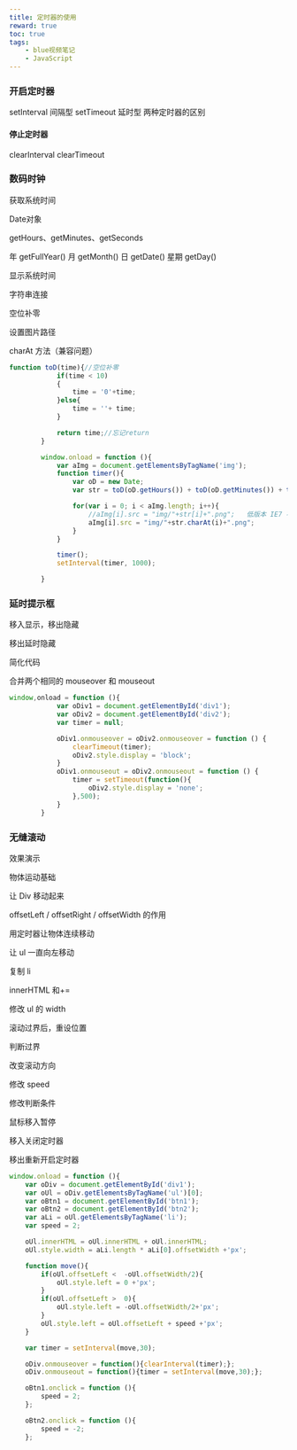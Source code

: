 ```yaml
---
title: 定时器的使用
reward: true
toc: true
tags:
	- blue视频笔记
	- JavaScript
---
```



### 开启定时器

setInterval	间隔型
setTimeout	延时型
两种定时器的区别

<!--more-->
#### 停止定时器

clearInterval
clearTimeout

### 数码时钟

获取系统时间

Date对象

getHours、getMinutes、getSeconds

年	getFullYear()	月	getMonth()	日	getDate()	星期	getDay()

显示系统时间

字符串连接

空位补零

设置图片路径

charAt 方法（兼容问题）



```javascript
function toD(time){//空位补零
			if(time < 10)
			{
				time = '0'+time;
			}else{
				time = ''+ time;
			}

			return time;//忘记return
		}

		window.onload = function (){
			var aImg = document.getElementsByTagName('img');			
			function timer(){
				var oD = new Date;
				var str = toD(oD.getHours()) + toD(oD.getMinutes()) + toD(oD.getSeconds());

				for(var i = 0; i < aImg.length; i++){
					//aImg[i].src = "img/"+str[i]+".png";	低版本 IE7 不支持
					aImg[i].src = "img/"+str.charAt(i)+".png";
				}
			}

			timer();
			setInterval(timer, 1000);

		}
```



### 延时提示框

移入显示，移出隐藏

移出延时隐藏

简化代码

合并两个相同的 mouseover 和 mouseout

```javascript
window,onload = function (){
			var oDiv1 = document.getElementById('div1');
			var oDiv2 = document.getElementById('div2');
			var timer = null;

			oDiv1.onmouseover = oDiv2.onmouseover = function () {
				clearTimeout(timer);
				oDiv2.style.display = 'block';
			}
			oDiv1.onmouseout = oDiv2.onmouseout = function () {
				timer = setTimeout(function(){
					oDiv2.style.display = 'none';
				},500);
			}
		}
```

### 无缝滚动

效果演示

物体运动基础

让 Div 移动起来

offsetLeft / offsetRight / offsetWidth 的作用

用定时器让物体连续移动

让 ul 一直向左移动

复制 li

innerHTML 和+=

修改 ul 的 width

滚动过界后，重设位置

判断过界

改变滚动方向

修改 speed

修改判断条件

鼠标移入暂停

移入关闭定时器

移出重新开启定时器



```javascript
window.onload = function (){
	var oDiv = document.getElementById('div1');
	var oUl = oDiv.getElementsByTagName('ul')[0];
	var oBtn1 = document.getElementById('btn1');
	var oBtn2 = document.getElementById('btn2');
	var aLi = oUl.getElementsByTagName('li');
	var speed = 2;

	oUl.innerHTML = oUl.innerHTML + oUl.innerHTML;
	oUl.style.width = aLi.length * aLi[0].offsetWidth +'px';

	function move(){
		if(oUl.offsetLeft <  -oUl.offsetWidth/2){
			oUl.style.left = 0 +'px';
		}
		if(oUl.offsetLeft >  0){
			oUl.style.left = -oUl.offsetWidth/2+'px';
		}
		oUl.style.left = oUl.offsetLeft + speed +'px';
	}

	var timer = setInterval(move,30);

	oDiv.onmouseover = function(){clearInterval(timer);};
	oDiv.onmouseout = function(){timer = setInterval(move,30);};

	oBtn1.onclick = function (){
		speed = 2;
	};

	oBtn2.onclick = function (){
		speed = -2;
	};
```


